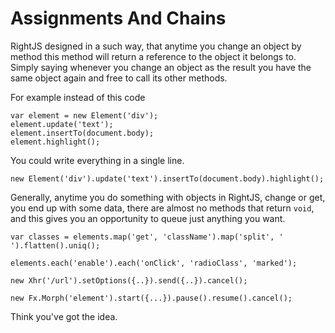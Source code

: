 # Assignments And Chains

RightJS designed in a such way, that anytime you change an object by method
this method will return a reference to the object it belongs to. Simply saying
whenever you change an object as the result you have the same object again and
free to call its other methods.

For example instead of this code

    var element = new Element('div');
    element.update('text');
    element.insertTo(document.body);
    element.highlight();

You could write everything in a single line.

    new Element('div').update('text').insertTo(document.body).highlight();

Generally, anytime you do something with objects in RightJS, change or get,
you end up with some data, there are almost no methods that return
`void`, and this gives you an opportunity to queue just anything
you want.

    var classes = elements.map('get', 'className').map('split', ' ').flatten().uniq();

    elements.each('enable').each('onClick', 'radioClass', 'marked');

    new Xhr('/url').setOptions({..}).send({..}).cancel();

    new Fx.Morph('element').start({...}).pause().resume().cancel();

Think you've got the idea.
